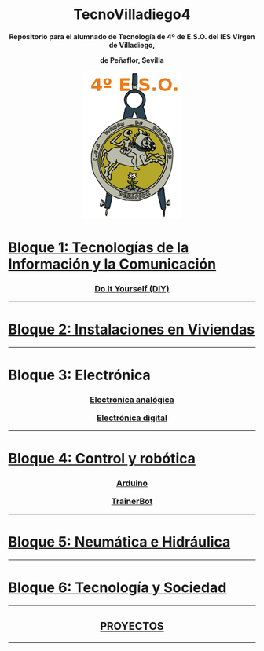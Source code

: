 <h1 align="center"> TecnoVilladiego4 </h1>

<h4 align="center"> Repositorio para el alumnado de Tecnología de 4º de E.S.O.
del IES Virgen de Villadiego,

de Peñaflor, Sevilla

![logo](img/logo_fondo_transparente200x300.png)
</h4>

# [Bloque 1: Tecnologías de la Información y la Comunicación](Telecos/readme.md)

<h3 align="center">

[Do It Yourself (DIY)](DIY/readme.md)

</h3>

---

# [Bloque 2: Instalaciones en Viviendas](INS/readme.md)

---

# Bloque 3: Electrónica

<h3 align="center">

[Electrónica analógica](EAN/readme.md)

[Electrónica digital](EDI/readme.md)

</h3>

---

# [Bloque 4: Control y robótica](CYR/readme.md)

<h3 align="center">

[Arduino](ARD/readme.md)

[TrainerBot](ARD/TrainerBot/readme.md)

</h3>

---

# [Bloque 5: Neumática e Hidráulica](HYN/readme.md)

---

# [Bloque 6: Tecnología y Sociedad](TYS/readme.md)

---

<h2 align="center">

 [PROYECTOS](PROY/readme.md)

</h2>

---

